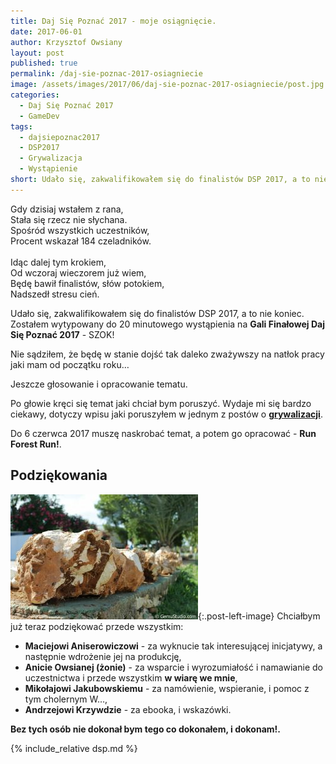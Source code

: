 ```yaml
---
title: Daj Się Poznać 2017 - moje osiągnięcie.
date: 2017-06-01
author: Krzysztof Owsiany
layout: post
published: true
permalink: /daj-sie-poznac-2017-osiagniecie
image: /assets/images/2017/06/daj-sie-poznac-2017-osiagniecie/post.jpg
categories:
  - Daj Się Poznać 2017
  - GameDev
tags:
  - dajsiepoznac2017
  - DSP2017
  - Grywalizacja
  - Wystąpienie
short: Udało się, zakwalifikowałem się do finalistów DSP 2017, a to nie koniec. Zostałem wytypowany do 20 minutowego wystąpienia na Gali Finałowej Daj Się Poznać 2017 - SZOK!
---
```

Gdy dzisiaj wstałem z rana,<br /> Stała się rzecz nie słychana.<br /> Spośród wszystkich uczestników,<br /> Procent wskazał 184 czeladników.<br /> &nbsp;<br /> Idąc dalej tym krokiem,<br /> Od wczoraj wieczorem już wiem,<br /> Będę bawił finalistów, słów potokiem,<br /> Nadszedł stresu cień.
  
Udało się, zakwalifikowałem się do finalistów DSP 2017, a to nie koniec. Zostałem wytypowany do 20 minutowego wystąpienia na **Gali Finałowej Daj Się Poznać 2017** - SZOK!

Nie sądziłem, że będę w stanie dojść tak daleko zważywszy na natłok pracy jaki mam od początku roku&#8230;

Jeszcze głosowanie i opracowanie tematu.
 
Po głowie kręci się temat jaki chciał bym poruszyć. Wydaje mi się bardzo ciekawy, dotyczy wpisu jaki poruszyłem w jednym z postów o **[grywalizacji]**.

Do 6 czerwca 2017 muszę naskrobać temat, a potem go opracować - **Run Forest Run!**.

## Podziękowania
[![Daj Się Poznać 2017 - finalista.][post]][post-big]{:.post-left-image}
Chciałbym już teraz podziękować przede wszystkim:
* **Maciejowi Aniserowiczowi** - za wyknucie tak interesującej inicjatywy, a następnie wdrożenie jej na produkcję,
* **Anicie Owsianej (żonie)** - za wsparcie i wyrozumiałość i namawianie do uczestnictwa i przede wszystkim **w wiarę we mnie**,
* **Mikołajowi Jakubowskiemu** - za namówienie, wspieranie, i pomoc z tym cholernym W&#8230;,
* **Andrzejowi Krzywdzie** - za ebooka, i wskazówki.

**Bez tych osób nie dokonał bym tego co dokonałem, i dokonam!.**
        
{% include_relative dsp.md %}

[grywalizacji]: {{site.url}}/grywalizacja

[post]: /assets/images/2017/06/daj-sie-poznac-2017-osiagniecie/post.jpg
[post-big]: /assets/images/2017/06/daj-sie-poznac-2017-osiagniecie/post-big.jpg